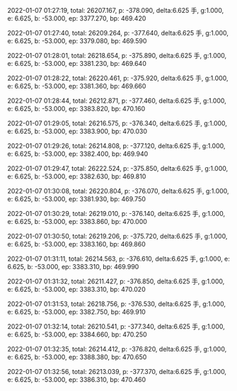 2022-01-07 01:27:19, total: 26207.167, p: -378.090, delta:6.625 手, g:1.000, e: 6.625, b: -53.000, ep: 3377.270, bp: 469.420

2022-01-07 01:27:40, total: 26209.264, p: -377.640, delta:6.625 手, g:1.000, e: 6.625, b: -53.000, ep: 3379.080, bp: 469.590

2022-01-07 01:28:01, total: 26218.654, p: -375.890, delta:6.625 手, g:1.000, e: 6.625, b: -53.000, ep: 3381.230, bp: 469.640

2022-01-07 01:28:22, total: 26220.461, p: -375.920, delta:6.625 手, g:1.000, e: 6.625, b: -53.000, ep: 3381.360, bp: 469.660

2022-01-07 01:28:44, total: 26212.871, p: -377.460, delta:6.625 手, g:1.000, e: 6.625, b: -53.000, ep: 3383.820, bp: 470.160

2022-01-07 01:29:05, total: 26216.575, p: -376.340, delta:6.625 手, g:1.000, e: 6.625, b: -53.000, ep: 3383.900, bp: 470.030

2022-01-07 01:29:26, total: 26214.808, p: -377.120, delta:6.625 手, g:1.000, e: 6.625, b: -53.000, ep: 3382.400, bp: 469.940

2022-01-07 01:29:47, total: 26222.524, p: -375.850, delta:6.625 手, g:1.000, e: 6.625, b: -53.000, ep: 3382.630, bp: 469.810

2022-01-07 01:30:08, total: 26220.804, p: -376.070, delta:6.625 手, g:1.000, e: 6.625, b: -53.000, ep: 3381.930, bp: 469.750

2022-01-07 01:30:29, total: 26219.010, p: -376.140, delta:6.625 手, g:1.000, e: 6.625, b: -53.000, ep: 3383.860, bp: 470.000

2022-01-07 01:30:50, total: 26219.206, p: -375.720, delta:6.625 手, g:1.000, e: 6.625, b: -53.000, ep: 3383.160, bp: 469.860

2022-01-07 01:31:11, total: 26214.563, p: -376.610, delta:6.625 手, g:1.000, e: 6.625, b: -53.000, ep: 3383.310, bp: 469.990

2022-01-07 01:31:32, total: 26211.427, p: -376.850, delta:6.625 手, g:1.000, e: 6.625, b: -53.000, ep: 3383.310, bp: 470.020

2022-01-07 01:31:53, total: 26218.756, p: -376.530, delta:6.625 手, g:1.000, e: 6.625, b: -53.000, ep: 3382.750, bp: 469.910

2022-01-07 01:32:14, total: 26210.541, p: -377.340, delta:6.625 手, g:1.000, e: 6.625, b: -53.000, ep: 3384.660, bp: 470.250

2022-01-07 01:32:35, total: 26214.412, p: -376.820, delta:6.625 手, g:1.000, e: 6.625, b: -53.000, ep: 3388.380, bp: 470.650

2022-01-07 01:32:56, total: 26213.039, p: -377.370, delta:6.625 手, g:1.000, e: 6.625, b: -53.000, ep: 3386.310, bp: 470.460